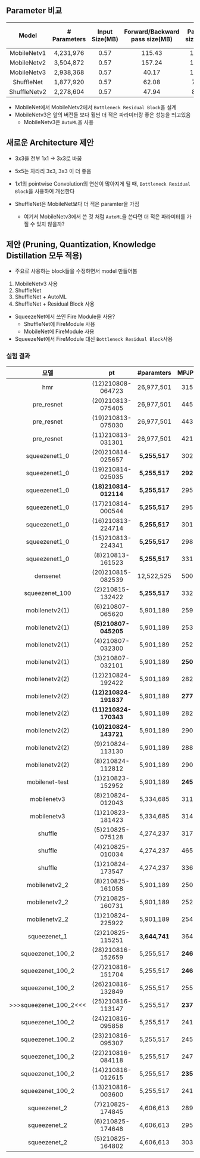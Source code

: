 ## Parameter 비교

|Model|# Parameters|Input Size(MB)|Forward/Backward pass size(MB)|Params size(MB)|Estimated Total Size(MB)|
|:----:|:----:|:----:|:----:|:----:|:----:|
|MobileNetv1|4,231,976|0.57|115.43|16.14|132.15|
|MobileNetv2|3,504,872|0.57|157.24|13.37|171.19|
|MobileNetv3|2,938,368|0.57|40.17|11.21|51.95|
|ShuffleNet|1,877,920|0.57|62.08|7.16|69.82|
|ShuffleNetv2|2,278,604|0.57|47.94|8.69|57.21|

- MobileNet에서 MobileNetv2에서 ```Bottleneck Residual Block```을 설계
- MobileNetv3은 앞의 버전들 보다 훨씬 더 적은 파라미터랑 좋은 성능을 띄고있음
  - MobileNetv3은 ```AutoML```을 사용

## 새로운 Architecture 제안
- 3x3을 전부 1x1 -> 3x3로 바꿈
- 5x5는 차라리 3x3, 3x3 이 더 좋음
- 1x1의 pointwise Convolution의 연산이 많아지게 될 때, ```Bottleneck Residual Block```을 사용하여 개선한다

- ShuffleNet은 MobileNet보다 더 적은 paramter을 가짐
  - 여기서 MobileNetv3에서 쓴 것 처럼 ```AutoML```을 쓴다면 더 적은 파라미터를 가질 수 있지 않을까?

## 제안 (Pruning, Quantization, Knowledge Distillation 모두 적용)
- 주요로 사용하는 block들을 수정하면서 model 만들어봄
1. MobileNetv3 사용
2. ShuffleNet
3. ShuffleNet + AutoML
4. ShuffleNet + Residual Block 사용
 
- SqueezeNet에서 쓰인 Fire Module을 사용?
  - ShuffleNet에 FireModule 사용
  - MobileNet에 FireModule 사용
- SqueezeNet에서 FireModule 대신 ```Bottleneck Residual Block```사용


### 실험 결과

|모델|pt|#paramters|MPJPE|ReconstructionError|InferenceTime|
|:---:|:---:|:---:|:---:|:---:|:---:|
|hmr|(12)210808-064723|26,977,501|315|172|0.07067|
|pre_resnet|(20)210813-075405|26,977,501|445|194|0.07028|
|pre_resnet|(19)210813-075030|26,977,501|443|192|0.06059|
|pre_resnet|(11)210813-031301|26,977,501|421|191|0.07410|
|squeezenet1_0|(20)210814-025657|**5,255,517**|302|164|0.03263|
|squeezenet1_0|(19)210814-025035|**5,255,517**|**292**|163|0.03260|
|squeezenet1_0|**(18)210814-012114**|**5,255,517**|295|166|**0.02928**|
|squeezenet1_0|(17)210814-000544|**5,255,517**|295|163|0.03748|
|squeezenet1_0|(16)210813-224714|**5,255,517**|301|163|0.03115|
|squeezenet1_0|(15)210813-224341|**5,255,517**|298|**160**|0.03141|
|squeezenet1_0|(8)210813-161523|**5,255,517**|331|171|0.03005|
|densenet|(20)210815-082539|12,522,525|500|161|0.07730|
|squeezenet_100|(2)210815-132422|**5,255,517**|332|167|0.03356|
|mobilenetv2(1)|(6)210807-065620|5,901,189|259|162|0.04034|
|mobilenetv2(1)|**(5)210807-045205**|5,901,189|253|162|0.03220|
|mobilenetv2(1)|(4)210807-032300|5,901,189|252|162|0.07202|
|mobilenetv2(1)|(3)210807-032101|5,901,189|**250**|160|0.05374|
|mobilenetv2(2)|(12)210824-192422|5,901,189|282|184|0.06802|
|mobilenetv2(2)|**(12)210824-191837**|5,901,189|**277**|183|0.03846|
|mobilenetv2(2)|**(11)210824-170343**|5,901,189|282|179|**0.031177**|
|mobilenetv2(2)|**(10)210824-143721**|5,901,189|290|175|0.036504|
|mobilenetv2(2)|(9)210824-113130|5,901,189|288|180|0.07104|
|mobilenetv2(2)|(8)210824-112812|5,901,189|290|168|0.04208|
|mobilenet-test|(1)210823-152952|5,901,189|**245**|168|0.04069|
|mobilenetv3|(8)210824-012043|5,334,685|311|169|0.074410|
|mobilenetv3|(1)210823-181423|5,334,685|314|168|0.06206|
|shuffle|(5)210825-075128|4,274,237|317|182|0.039010|
|shuffle|(4)210825-010034|4,274,237|465|333|0.04867|
|shuffle|(1)210824-173547|4,274,237|336|193|0.056914|
|mobilenetv2_2|(8)210825-161058|5,901,189|250|170|0.04185|
|mobilenetv2_2|(7)210825-160731|5,901,189|252|169|0.03804|
|mobilenetv2_2|(1)210824-225922|5,901,189|254|175|0.04917|
|squeezenet_1|(2)210825-115251|**3,644,741**|364|182|0.038870|
|squeezenet_100_2|(28)210816-152659|5,255,517|**246**|160|0.04607|
|squeezenet_100_2|(27)210816-151704|5,255,517|**246**|159|0.04018|
|squeezenet_100_2|(26)210816-132849|5,255,517|255|164|0.03708|
|>>>squeezenet_100_2<<<|(25)210816-113147|5,255,517|**237**|159|0.02919|
|squeezenet_100_2|(24)210816-095858|5,255,517|241|159|0.03873|
|squeezenet_100_2|(23)210816-095307|5,255,517|245|158|0.03605|
|squeezenet_100_2|(22)210816-084118|5,255,517|247|160|0.03932|
|squeezenet_100_2|(14)210816-012615|5,255,517|**235**|**157**|0.03360|
|squeezenet_100_2|(13)210816-003600|5,255,517|241|164|0.03292|
|squeezenet_2|(7)210825-174845|4,606,613|289|168|0.04113|
|squeezenet_2|(6)210825-174648|4,606,613|295|165|0.04592|
|squeezenet_2|(5)210825-164802|4,606,613|303|165|0.04153|






